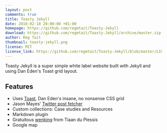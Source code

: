 ```yaml
---
layout: post
comments: true
title: Toasty Jekyll
date: 2018-02-18 20:00:00 +01:00
homepage: https://github.com/regmtait/Toasty-Jekyll
download: https://github.com/regmtait/Toasty-Jekyll/archive/master.zip
author: Reg Tait
thumbnail: toasty-jekyll.png
license: MIT
license_link: https://github.com/regmtait/Toasty-Jekyll/blob/master/LICENSE.txt
---
```


Toasty Jekyll is a super simple white label website built with Jekyll and using Dan Eden's Toast grid layout.

## Features

* Uses [Toast](https://daneden.github.io/Toast/), Dan Eden's insane, no nonsense CSS grid
* Jason Mayes' [Twitter post fetcher](https://github.com/jasonmayes/Twitter-Post-Fetcher)
* Custom collections: Case studies and Resources
* Markdown plugin
* Gratuitous [wenking](https://tiaanduplessis.github.io/wenk/) from Tiaan du Plessis
* Google map
